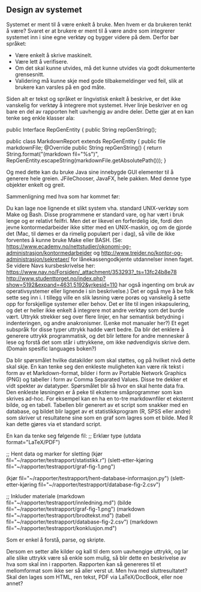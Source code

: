 ## Design av systemet ##

Systemet er ment til å være enkelt å bruke. Men hvem er da brukeren tenkt å være?
Svaret er at brukere er ment til å være andre som integrerer systemet inn i sine egne verktøy og bygger videre på dem.
Derfor bør språket:

 - Være enkelt å skrive maskinelt.
 - Være lett å verifisere.
 - Om det skal kunne utvides, må det kunne utvides via godt dokumenterte grensesnitt.
 - Validering må kunne skje med gode tilbakemeldinger ved feil, slik at brukere kan varsles på en god måte.
 
Siden alt er tekst og språket er lingvistisk enkelt å beskrive, er det ikke vanskelig for verktøy å integrere mot systemet.
Hver linje beskriver en og bare en del av rapporten helt uavhengig av andre deler. Dette gjør at en kan tenke seg enkle klasser ala:

public Interface RepGenEntity {
  public String repGenString();

public class MarkdownReport extends RepGenEntity {
  public file markdownFile;
  @Override
  public String repGenString() {
    return String.format("(markdown fil=\"%s\")", RepGenEntity.escapeString(markdownFile.getAbsolutePath()));
  }

Og med dette kan du bruke Java sine innebygde GUI elementer til å generere hele greien. JFileChooser, JavaFX, hele pakken. Med denne type objekter enkelt og greit.


Sammenligning med hva som har kommet før:

Du kan lage noe lignende et slikt system vha. standard UNIX-verktøy som Make og Bash. Disse programmene er standard vare, og har vært i bruk lenge og er relativt feilfri. Men det er likevel en forferdelig ide, fordi den jevne kontormedarbeider ikke sitter med en UNIX-maskin, og om de gjorde det (Mac, til dømes er da rimelig populært per i dag), så ville de ikke forventes å kunne bruke Make eller BASH. (Se: https://www.ecademy.no/nettstudier/okonomi-og-administrasjon/kontormedarbeider og http://www.treider.no/kontor-og-administrasjon/sekretaer/ for lånekassengodkjente utdannelser innen faget. Se videre Navs kursbeskrivelse her: https://www.nav.no/Forsiden/_attachment/353293?_ts=13fc24b8e78 http://www.studenttorget.no/index.php?show=5192&expand=4631,5192&yrkesid=110 har også ingenting om bruk av operativsystemer eller lignende i sin beskrivelse.) Det er også mye å be folk sette seg inn i.
I tillegg ville en slik løsning være porøs og vanskelig å sette opp for forskjellige systemer eller behov. Det er lite til ingen inkapsulering, og det er heller ikke enkelt å integrere mot andre verktøy som det burde vært. Uttrykk strekker seg over flere linjer, en har semantisk betydning i indenteringen, og andre anakronismer. (Lenke mot manualer her?)
Et eget subspråk for disse typer uttrykk hadde vært bedre. Da blir det enklere å generere uttrykk programmatisk, og det blir lettere for andre mennesker å lese og forstå det som står i uttrykkene, om ikke nødvendigvis skrive dem. (Domain spesific languages boken?)

Da blir spørsmålet hvilke datakilder som skal støttes, og på hvilket nivå dette skal skje. En kan tenke seg den enkleste muligheten kan være rik tekst i form av et Markdown-format, bilder i form av Portable Network Graphics (PNG) og tabeller i form av Comma Separated Values. Disse tre dekker et vidt spekter av datatyper. Spørsmålet blir så hvor en skal hente data fra. Den enkleste løsningen er å peke til eksterne småprogrammer som kan skrives ad-hoc. For eksempel kan en ha en to-tre markdownfiler et eksternt bilde, og en tabell. Tabellen blir generert av et script som snakker med en database, og bildet blir lagget av et statistikkprogram (R, SPSS eller andre) som skriver ut resultatene sine som en graf som lagres som et bilde. Med R kan dette gjøres via et standard script.

En kan da tenke seg følgende fil:
;; Erklær type
(utdata format="LaTeX/PDF")

;; Hent data og marker for sletting
(kjør fil="~/rapporter/testrapport/statistikk.r")
(slett-etter-kjøring fil="~/rapporter/testrapport/graf-fig-1.png")

(kjør fil="~/rapporter/testrapport/hent-database-informasjon.py")
(slett-etter-kjøring fil="~/rapporter/testrapport/database-fig-2.csv")

;; Inkluder materiale
(markdown fil="~/rapporter/testrapport/innledning.md")
(bilde fil="~/rapporter/testrapport/graf-fig-1.png")
(markdown fil="~/rapporter/testrapport/brodtekst.md")
(tabell fil="~/rapporter/testrapport/database-fig-2.csv")
(markdown fil="~/rapporter/testrapport/konklusjon.md")

Som er enkel å forstå, parse, og skripte.


Dersom en setter alle kilder og kall til dem som uavhengige uttrykk, og lar alle slike uttrykk være så enkle som mulig, så blir dette en beskrivelse av hva som skal inn i rapporten. Rapporten kan så genereres til et mellomformat som ikke ser så aller verst ut. Men hva med sluttresultatet? Skal den lages som HTML, ren tekst, PDF via LaTeX/DocBook, eller noe annet?

